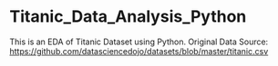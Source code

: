 # Titanic_Data_Analysis_Python

This is an EDA of Titanic Dataset using Python.
Original Data Source: https://github.com/datasciencedojo/datasets/blob/master/titanic.csv
